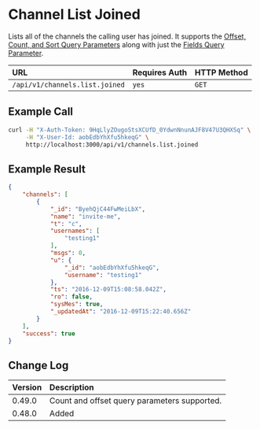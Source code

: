 # Channel List Joined

Lists all of the channels the calling user has joined. It supports the [Offset, Count, and Sort Query Parameters](../../offset-and-count-and-sort-info/) along with just the [Fields Query Parameter](../../query-and-fields-info/).

| URL | Requires Auth | HTTP Method |
| :--- | :--- | :--- |
| `/api/v1/channels.list.joined` | `yes` | `GET` |

## Example Call

```bash
curl -H "X-Auth-Token: 9HqLlyZOugoStsXCUfD_0YdwnNnunAJF8V47U3QHXSq" \
     -H "X-User-Id: aobEdbYhXfu5hkeqG" \
     http://localhost:3000/api/v1/channels.list.joined
```

## Example Result

```json
{
    "channels": [
        {
            "_id": "ByehQjC44FwMeiLbX",
            "name": "invite-me",
            "t": "c",
            "usernames": [
                "testing1"
            ],
            "msgs": 0,
            "u": {
                "_id": "aobEdbYhXfu5hkeqG",
                "username": "testing1"
            },
            "ts": "2016-12-09T15:08:58.042Z",
            "ro": false,
            "sysMes": true,
            "_updatedAt": "2016-12-09T15:22:40.656Z"
        }
    ],
    "success": true
}
```

## Change Log

| Version | Description |
| :--- | :--- |
| 0.49.0 | Count and offset query parameters supported. |
| 0.48.0 | Added |
